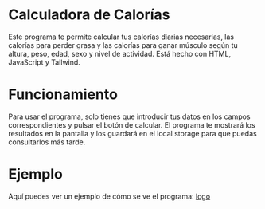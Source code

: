 # Calculadora de Calorías
Este programa te permite calcular tus calorías diarias necesarias, las calorías para perder grasa y las calorías para ganar músculo según tu altura, peso, edad, sexo y nivel de actividad. Está hecho con HTML, JavaScript y Tailwind.

# Funcionamiento
Para usar el programa, solo tienes que introducir tus datos en los campos correspondientes y pulsar el botón de calcular. El programa te mostrará los resultados en la pantalla y los guardará en el local storage para que puedas consultarlos más tarde.

# Ejemplo
Aquí puedes ver un ejemplo de cómo se ve el programa:
[logo](https://github.com/kevin-dorado/calculadoraDeCalorias/blob/main/CalPhoto.png)
